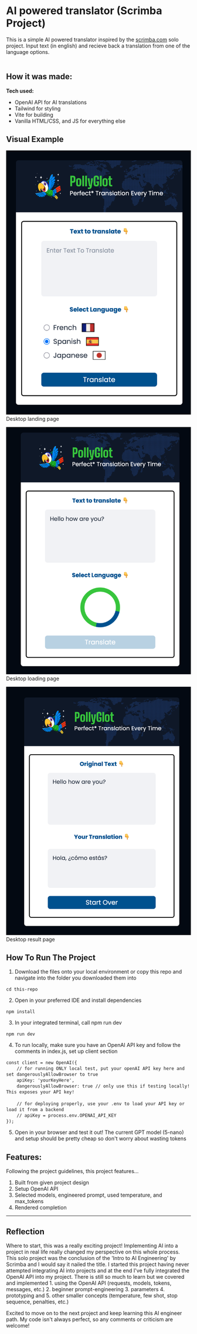 # AI powered translator (Scrimba Project)

This is a simple AI powered translator inspired by the [scrimba.com](https://scrimba.com) solo project. Input text (in english) and recieve back a 
translation from one of the language options.
<br>
<br>

## How it was made:

**Tech used:** 
- OpenAI API for AI translations
- Tailwind for styling
- Vite for building
- Vanilla HTML/CSS, and JS for everything else

## Visual Example

![Landing page](images/landing.png)
<br> Desktop landing page <br>

![Loading state](images/loading.png)
<br> Desktop loading page <br>

![Result page](images/result.png)
<br> Desktop result page <br>

## How To Run The Project

1. Download the files onto your local environment or copy this repo and navigate into the folder you downloaded them into
```
cd this-repo
```
2. Open in your preferred IDE and install dependencies
```
npm install
```
3. In your integrated terminal, call npm run dev
```
npm run dev
```
4. To run locally, make sure you have an OpenAI API key and follow the comments in index.js, set up client section
```
const client = new OpenAI({
    // for running ONLY local test, put your openAI API key here and set dangerouslyAllowBrowser to true
    apiKey: 'yourKeyHere',
    dangerouslyAllowBrowser: true // only use this if testing locally! This exposes your API key!

    // for deploying properly, use your .env to load your API key or load it from a backend
    // apiKey = process.env.OPENAI_API_KEY
});
```
5. Open in your browser and test it out! The current GPT model (5-nano) and setup should be pretty cheap so don't worry about wasting tokens


## Features:

Following the project guidelines, this project features...
1. Built from given project design
2. Setup OpenAI API
3. Selected models, engineered prompt, used temperature, and max_tokens
4. Rendered completion 

<hr>

## Reflection

Where to start, this was a really exciting project! Implementing AI into a project in real life really changed my perspective on this whole
process. This solo project was the conclusion of the 'Intro to AI Engineering' by Scrimba and I would say it nailed the title. I started this project
having never attempted integrating AI into projects and at the end I've fully integrated the OpenAI API into my project. There is still so much
to learn but we covered and implemented 1. using the OpenAI API (requests, models, tokens, messages, etc.) 2. beginner prompt-engineering 3. 
parameters 4. prototyping and 5. other smaller concepts (temperature, few shot, stop sequence, penalties, etc.)

Excited to move on to the next project and keep learning this AI engineer path. My code isn't always perfect, so any comments or criticism are welcome!